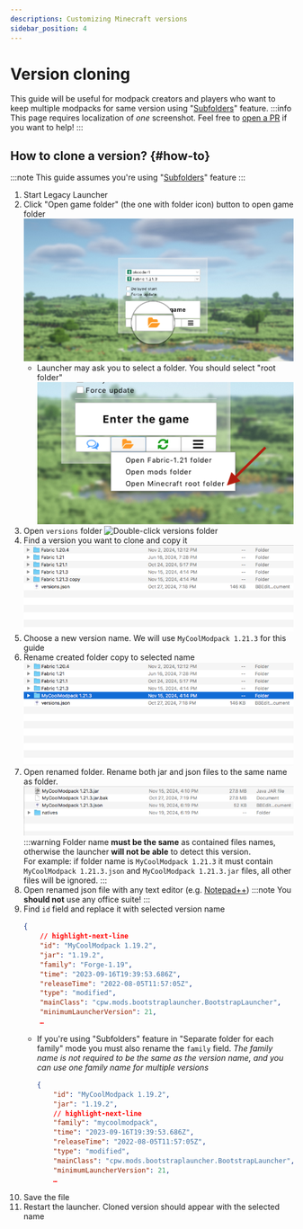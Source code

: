 ```yaml
---
descriptions: Customizing Minecraft versions
sidebar_position: 4
---
```

# Version cloning
This guide will be useful for modpack creators and players who want to keep multiple modpacks for same version using "[Subfolders](../launcher/subfolders)" feature.
:::info
This page requires localization of _one_ screenshot. Feel free to [open a PR](https://github.com/LegacyLauncher/docs) if you want to help!
:::

## How to clone a version? {#how-to}
:::note
This guide assumes you're using "[Subfolders](../launcher/subfolders)" feature
:::
1. Start Legacy Launcher
2. Click "Open game folder" (the one with folder icon) button to open game folder
    ![Click the button with folder icon](./img/folder-button.png)
    * Launcher may ask you to select a folder. You should select "root folder"
        ![Select "root folder"](./img/mc-root.png)
3. Open `versions` folder
    ![Double-click `versions` folder](./img/open-versions-folder.png)
4. Find a version you want to clone and copy it
    ![Copy selected version](./img/clone.png)
5. Choose a new version name. We will use `MyCoolModpack 1.21.3` for this guide
6. Rename created folder copy to selected name
    ![Rename a folder](./img/clone-rename.png)
7. Open renamed folder. Rename both jar and json files to the same name as folder.
    ![Rename files in the folder](./img/clone-files-rename.png)
    :::warning
    Folder name **must be the same** as contained files names, otherwise the launcher **will not be able** to detect this version.  
    For example: if folder name is `MyCoolModpack 1.21.3` it must contain `MyCoolModpack 1.21.3.json` and `MyCoolModpack 1.21.3.jar` files, all other files will be ignored.
    :::
8. Open renamed json file with any text editor (e.g. [Notepad++](https://notepad-plus-plus.org/downloads/))
    :::note
    You **should not** use any office suite!
    :::
9. Find `id` field and replace it with selected version name
    ```json
    {
        // highlight-next-line
        "id": "MyCoolModpack 1.19.2",
        "jar": "1.19.2",
        "family": "Forge-1.19",
        "time": "2023-09-16T19:39:53.686Z",
        "releaseTime": "2022-08-05T11:57:05Z",
        "type": "modified",
        "mainClass": "cpw.mods.bootstraplauncher.BootstrapLauncher",
        "minimumLauncherVersion": 21,
        …
    ```
    * If you're using "Subfolders" feature in "Separate folder for each family" mode you must also rename the `family` field. *The family name is not required to be the same as the version name, and you can use one family name for multiple versions*
        ```json
        {
            "id": "MyCoolModpack 1.19.2",
            "jar": "1.19.2",
            // highlight-next-line
            "family": "mycoolmodpack",
            "time": "2023-09-16T19:39:53.686Z",
            "releaseTime": "2022-08-05T11:57:05Z",
            "type": "modified",
            "mainClass": "cpw.mods.bootstraplauncher.BootstrapLauncher",
            "minimumLauncherVersion": 21,
            …
        ```
10. Save the file
11. Restart the launcher. Cloned version should appear with the selected name
